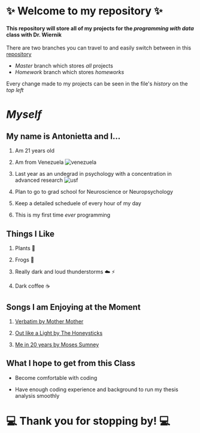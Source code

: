 <!-- Great work here! Just a few comments below. -->

<!-- First, your repository isn't clearly organized. Please have only 1 folder for each homework assignment (hw01, hw02, hw03, etc.) containing all of the files for that assignment. Currently you have hw1 files in the root/home folder of your repo and two "HW1" folders. Please place any in-class activity files in a folder called 'participation'. -->

<!-- In addition to the above, you have 3 branches currently. master and also hw01 and participation. Please always merge all changes to your repo back into master when you are done with the pull request, then delete the branch. Always make new branches then from master. -->

# :sparkles: Welcome to my repository :sparkles:

#### This repository will store all of my projects for the _programming_ _with_ _data_ class with Dr. Wiernik
There are two branches you can travel to and easily switch between in this [repository](https://github.com/usf-progdata/hw-antoniettaa) 
* *Master* branch which stores _all_ projects
* *Homework* branch which stores _homeworks_ 

<!-- You seem confused about what a branch is for. You should think of branches as different _times_, not different _places_. The hw01 or hw02 branch is where you *temporarily* work on an assignment before you merge it back into the master branch. Each homework file should be stored in a folder for that homework (hw01, hw02, etc.). Any in-class activities store in a folder called 'participation'. -->

Every change made to my projects can be seen in the file's _history_ on the *top left*

# *Myself*

<!-- Usually, you need to put at least one blank line between paragraphs in Markdown for it to format correctly. It's a good idea to get into a habit to do that always. -->

## My name is Antonietta and I...

1. Am 21 years old

2. Am from Venezuela ![venezuela](https://www.qubicaamf.com/QubicaAMF/files/c1/c1c750e6-639d-465b-ac84-13ec7b0f25c3.jpg) 

3. Last year as an undegrad in psychology with a concentration in advanced research ![usf](https://floridacareercenters.org/wp-content/uploads/2017/11/USF-MarshallCenter.jpg) 

4. Plan to go to grad school for Neuroscience or Neuropsychology 

5. Keep a detailed scheduele of every hour of my day

6. This is my first time _ever_ programming 

## Things I Like
1. Plants :evergreen_tree: 

2. Frogs :frog: 

3. Really dark and loud thunderstorms :cloud: :zap:

4. Dark coffee :coffee: 

## Songs I am Enjoying at the Moment 
1. [Verbatim by Mother Mother](https://www.youtube.com/watch?v=nqDGahB3y4I)

2. [Out like a Light by The Honeysticks](https://www.youtube.com/watch?v=OFeb1LK1vhM)

3. [Me in 20 years by Moses Sumney](https://www.youtube.com/watch?v=6VFoh5AbpBM)

## What I hope to get from this Class

* Become comfortable with coding 

* Have enough coding experience and background to run my thesis analysis smoothly

# :computer: Thank you for stopping by! :computer: 

